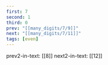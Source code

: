 ```yaml
---
first: 7
second: 1
third: 0
prev: "[[many_digits/7/9]]"
next: "[[many_digits/7/11]]"
tags: [even]
---
```

prev2-in-text: [[8]]
next2-in-text: [[12]]
